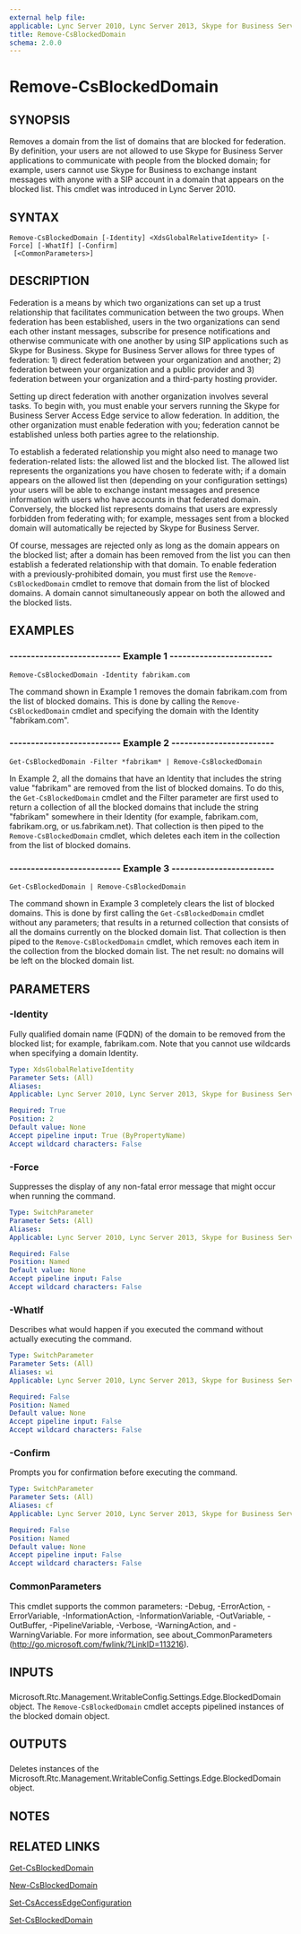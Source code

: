 ```yaml
---
external help file: 
applicable: Lync Server 2010, Lync Server 2013, Skype for Business Server 2015, Skype for Business Server 2019
title: Remove-CsBlockedDomain
schema: 2.0.0
---
```


# Remove-CsBlockedDomain

## SYNOPSIS
Removes a domain from the list of domains that are blocked for federation.
By definition, your users are not allowed to use Skype for Business Server applications to communicate with people from the blocked domain; for example, users cannot use Skype for Business to exchange instant messages with anyone with a SIP account in a domain that appears on the blocked list.
This cmdlet was introduced in Lync Server 2010.


## SYNTAX

```
Remove-CsBlockedDomain [-Identity] <XdsGlobalRelativeIdentity> [-Force] [-WhatIf] [-Confirm]
 [<CommonParameters>]
```

## DESCRIPTION
Federation is a means by which two organizations can set up a trust relationship that facilitates communication between the two groups.
When federation has been established, users in the two organizations can send each other instant messages, subscribe for presence notifications and otherwise communicate with one another by using SIP applications such as Skype for Business.
Skype for Business Server allows for three types of federation: 1) direct federation between your organization and another; 2) federation between your organization and a public provider and 3) federation between your organization and a third-party hosting provider.

Setting up direct federation with another organization involves several tasks.
To begin with, you must enable your servers running the Skype for Business Server Access Edge service to allow federation.
In addition, the other organization must enable federation with you; federation cannot be established unless both parties agree to the relationship.

To establish a federated relationship you might also need to manage two federation-related lists: the allowed list and the blocked list.
The allowed list represents the organizations you have chosen to federate with; if a domain appears on the allowed list then (depending on your configuration settings) your users will be able to exchange instant messages and presence information with users who have accounts in that federated domain.
Conversely, the blocked list represents domains that users are expressly forbidden from federating with; for example, messages sent from a blocked domain will automatically be rejected by Skype for Business Server.

Of course, messages are rejected only as long as the domain appears on the blocked list; after a domain has been removed from the list you can then establish a federated relationship with that domain.
To enable federation with a previously-prohibited domain, you must first use the `Remove-CsBlockedDomain` cmdlet to remove that domain from the list of blocked domains.
A domain cannot simultaneously appear on both the allowed and the blocked lists.


## EXAMPLES

### -------------------------- Example 1 ------------------------
```
Remove-CsBlockedDomain -Identity fabrikam.com
```

The command shown in Example 1 removes the domain fabrikam.com from the list of blocked domains.
This is done by calling the `Remove-CsBlockedDomain` cmdlet and specifying the domain with the Identity "fabrikam.com".


### -------------------------- Example 2 ------------------------
```
Get-CsBlockedDomain -Filter *fabrikam* | Remove-CsBlockedDomain
```

In Example 2, all the domains that have an Identity that includes the string value "fabrikam" are removed from the list of blocked domains.
To do this, the `Get-CsBlockedDomain` cmdlet and the Filter parameter are first used to return a collection of all the blocked domains that include the string "fabrikam" somewhere in their Identity (for example, fabrikam.com, fabrikam.org, or us.fabrikam.net).
That collection is then piped to the `Remove-CsBlockedDomain` cmdlet, which deletes each item in the collection from the list of blocked domains.


### -------------------------- Example 3 ------------------------
```
Get-CsBlockedDomain | Remove-CsBlockedDomain
```

The command shown in Example 3 completely clears the list of blocked domains.
This is done by first calling the `Get-CsBlockedDomain` cmdlet without any parameters; that results in a returned collection that consists of all the domains currently on the blocked domain list.
That collection is then piped to the `Remove-CsBlockedDomain` cmdlet, which removes each item in the collection from the blocked domain list.
The net result: no domains will be left on the blocked domain list.


## PARAMETERS

### -Identity
Fully qualified domain name (FQDN) of the domain to be removed from the blocked list; for example, fabrikam.com.
Note that you cannot use wildcards when specifying a domain Identity.

```yaml
Type: XdsGlobalRelativeIdentity
Parameter Sets: (All)
Aliases: 
Applicable: Lync Server 2010, Lync Server 2013, Skype for Business Server 2015, Skype for Business Server 2019

Required: True
Position: 2
Default value: None
Accept pipeline input: True (ByPropertyName)
Accept wildcard characters: False
```

### -Force
Suppresses the display of any non-fatal error message that might occur when running the command.

```yaml
Type: SwitchParameter
Parameter Sets: (All)
Aliases: 
Applicable: Lync Server 2010, Lync Server 2013, Skype for Business Server 2015, Skype for Business Server 2019

Required: False
Position: Named
Default value: None
Accept pipeline input: False
Accept wildcard characters: False
```

### -WhatIf
Describes what would happen if you executed the command without actually executing the command.

```yaml
Type: SwitchParameter
Parameter Sets: (All)
Aliases: wi
Applicable: Lync Server 2010, Lync Server 2013, Skype for Business Server 2015, Skype for Business Server 2019

Required: False
Position: Named
Default value: None
Accept pipeline input: False
Accept wildcard characters: False
```

### -Confirm
Prompts you for confirmation before executing the command.

```yaml
Type: SwitchParameter
Parameter Sets: (All)
Aliases: cf
Applicable: Lync Server 2010, Lync Server 2013, Skype for Business Server 2015, Skype for Business Server 2019

Required: False
Position: Named
Default value: None
Accept pipeline input: False
Accept wildcard characters: False
```

### CommonParameters
This cmdlet supports the common parameters: -Debug, -ErrorAction, -ErrorVariable, -InformationAction, -InformationVariable, -OutVariable, -OutBuffer, -PipelineVariable, -Verbose, -WarningAction, and -WarningVariable. For more information, see about_CommonParameters (http://go.microsoft.com/fwlink/?LinkID=113216).

## INPUTS

###  
Microsoft.Rtc.Management.WritableConfig.Settings.Edge.BlockedDomain object.
The `Remove-CsBlockedDomain` cmdlet accepts pipelined instances of the blocked domain object.

## OUTPUTS

###  
Deletes instances of the Microsoft.Rtc.Management.WritableConfig.Settings.Edge.BlockedDomain object.

## NOTES

## RELATED LINKS

[Get-CsBlockedDomain](Get-CsBlockedDomain.md)

[New-CsBlockedDomain](New-CsBlockedDomain.md)

[Set-CsAccessEdgeConfiguration](Set-CsAccessEdgeConfiguration.md)

[Set-CsBlockedDomain](Set-CsBlockedDomain.md)

